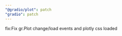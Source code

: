 ```yaml
---
"@gradio/plot": patch
"gradio": patch
---
```


fix:Fix gr.Plot change/load events and plotly css loaded
